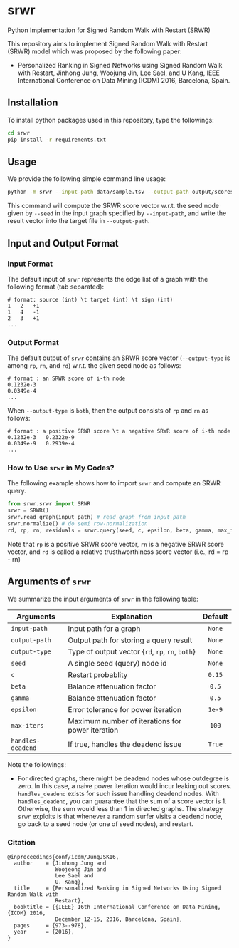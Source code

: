 # srwr
Python Implementation for Signed Random Walk with Restart (SRWR)

This repository aims to implement Signed Random Walk with Restart (SRWR) model
which was proposed by the following paper:

* Personalized Ranking in Signed Networks using Signed Random Walk with
  Restart, Jinhong Jung, Woojung Jin, Lee Sael, and U Kang, 
  IEEE International Conference on Data Mining (ICDM) 2016, Barcelona, Spain. 

## Installation
To install python packages used in this repository, type the followings:
```bash
cd srwr
pip install -r requirements.txt
```

## Usage
We provide the following simple command line usage:
```bash
python -m srwr --input-path data/sample.tsv --output-path output/scores.tsv --output-type rd --seed 3942
```

This command will compute the SRWR score vector w.r.t. the seed node given by `--seed` in the input graph specified by `--input-path`, and write the result vector into the target file in `--output-path`. 

## Input and Output Format
### Input Format
The default input of `srwr` represents the edge list of a graph with the following format (tab separated):
```
# format: source (int) \t target (int) \t sign (int)
1	2   +1
1	4   -1
2	3   +1
...
```

### Output Format
The default output of `srwr` contains an SRWR score vector (`--output-type` is among `rp`, `rn`, and `rd`) w.r.t. the given seed node as follows:
```
# format : an SRWR score of i-th node
0.1232e-3
0.0349e-4
...
```

When `--output-type` is `both`, then the output consists of `rp` and `rn` as
follows:
```
# format : a positive SRWR score \t a negative SRWR score of i-th node
0.1232e-3   0.2322e-9
0.0349e-9   0.2939e-4
...
```

### How to Use `srwr` in My Codes?
The following example shows how to import `srwr` and compute an SRWR query.
```python
from srwr.srwr import SRWR
srwr = SRWR()
srwr.read_graph(input_path) # read graph from input_path
srwr.normalize() # do semi row-normalization
rd, rp, rn, residuals = srwr.query(seed, c, epsilon, beta, gamma, max_iters, handles_deadend) # compute an SRWR query w.r.t. seed
```

Note that `rp` is a positive SRWR score vector, `rn` is a negative SRWR score
vector, and `rd` is called a relative trusthworthiness score vector (i.e., rd =
rp - rn)


## Arguments of `srwr`
We summarize the input arguments of `srwr` in the following table:

| Arguments     | Explanation       | Default       | 
| --------------|-------------------|:-------------:|
| `input-path` |  Input path for a graph | `None`|
| `output-path` | Output path for storing a query result | `None`|
| `output-type` | Type of output vector {`rd`, `rp`, `rn`, `both`} | `None`|
| `seed` |  A single seed (query) node id | `None`|
| `c` | Restart probablity | `0.15`|
| `beta` | Balance attenuation factor | `0.5`|
| `gamma` | Balance attenuation factor | `0.5`|
| `epsilon` | Error tolerance for power iteration | `1e-9`|
| `max-iters` |  Maximum number of iterations for power iteration | `100`|
| `handles-deadend` |  If true, handles the deadend issue | `True`|

Note the followings:
* For directed graphs, there might be deadend nodes whose outdegree is zero. In this case, a naive power iteration would incur leaking out scores. 
`handles_deadend` exists for such issue handling deadend nodes. With `handles_deadend`, you can guarantee that the sum of a score vector is 1.
Otherwise, the sum would less than 1 in directed graphs. 
The strategy `srwr` exploits is that whenever a random surfer visits a deadend node, go back to a seed node (or one of seed nodes), and restart.

### Citation
```
@inproceedings{conf/icdm/JungJSK16,
  author    = {Jinhong Jung and
               Woojeong Jin and
               Lee Sael and
               U. Kang},
  title     = {Personalized Ranking in Signed Networks Using Signed Random Walk with
               Restart},
  booktitle = {{IEEE} 16th International Conference on Data Mining, {ICDM} 2016,
               December 12-15, 2016, Barcelona, Spain},
  pages     = {973--978},
  year      = {2016},
}
```
